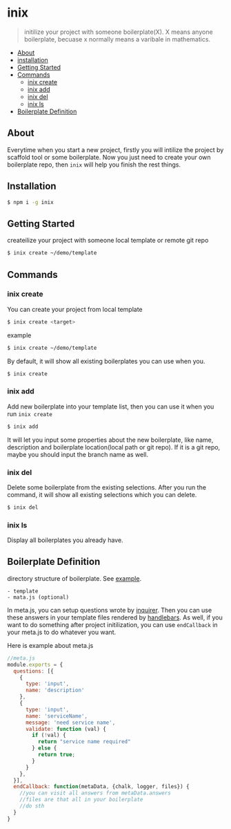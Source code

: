 # inix
> initilize your project with someone boilerplate(X). X means anyone boilerplate, becuase x normally means a varibale in mathematics.

  - [About](#About)
  - [installation](#installation)
  - [Getting Started](#Getting-Started)
  - [Commands](#Commands)
    - [inix create](#inix-create)
    - [inix add](#inix-add)
    - [inix del](#inix-del)
    - [inix ls](#inix-ls)
  - [Boilerplate Definition]()

## About
Everytime when you start a new project, firstly you will intilize the project by scaffold tool or some boilerplate. Now you just need to create your own boilerplate repo, then ``inix`` will help you finish  the rest things.
## Installation

```bash
$ npm i -g inix
```

## Getting Started

createilize your project with someone local template or remote git repo

```bash
$ inix create ~/demo/template
```


## Commands

### inix create

You can create your project from local template
```bash
$ inix create <target>
```

example 

```bash
$ inix create ~/demo/template
```


By default, it will show all existing boilerplates you can use when you.

```bash
$ inix create 
```

### inix add
Add new boilerplate into your template list, then you can use it when you run ``inix create``

```bash
$ inix add
```

It will let you input some properties about the new boilerplate, like name, description and boilerplate location(local path or git repo). If it is a git repo, maybe you should input the branch name as well.


### inix del
Delete some boilerplate from the existing selections. After you run the command, it will show all existing selections which you can delete.

```bash
$ inix del
```

### inix ls
Display all boilerplates you already have.


## Boilerplate Definition
directory structure of boilerplate. See [example](https://github.com/daizch/inix-boilerplate-example).

```
- template
- mata.js (optional)
```

In meta.js, you can setup questions wrote by [inquirer](https://github.com/SBoudrias/Inquirer.js/). Then you can use these answers in your template files rendered by [handlebars](https://github.com/wycats/handlebars.js/). As well, if you want to do something after project initilization, you can use ``endCallback`` in your meta.js to do whatever you want.


Here is example about meta.js
```javascript
//meta.js
module.exports = {
  questions: [{
    {
      type: 'input',
      name: 'description'
    },
    {
      type: 'input',
      name: 'serviceName',
      message: 'need service name',
      validate: function (val) {
        if (!val) {
          return "service name required"
        } else {
          return true;
        }
      }
    },
  }], 
  endCallback: function(metaData, {chalk, logger, files}) {
    //you can visit all answers from metaData.answers
    //files are that all in your boilerplate
    //do sth
  }
}
```



